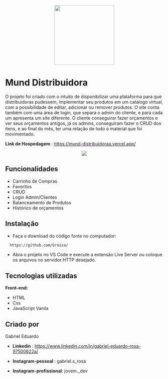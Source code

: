   <div align="center">
    <img src='https://user-images.githubusercontent.com/98929007/162553427-957c353c-b65f-4ca7-8ba9-936d26940e88.png' width='190px' heigth='196px'/ >
  </div>


# Mund Distribuidora
O projeto foi criado com o intuito de disponibilizar uma plataforma para que distribuidoras pudessem, implementar seu produtos
em um catalogo virtual, com a possibilidade de editar, adicionar ou remover produtos. O site conta também com uma área de login, que separa
o admin do cliente, e para cada um apresenta um site diferente. O cliente conseguirar fazer orçamentos e ver seus orçamentos antigos, já
os admins, conseguiram fazer o CRUD dos itens, e ao final do mês, ter uma relação de todo o material que foi movimentado.

**Link de Hospedagem** : https://mund-distribuidoraa.vercel.app/
  <div align='center'> 
    <img src="https://user-images.githubusercontent.com/98929007/162553733-b09e3b7a-78b6-46e6-b6e8-5e04a02323b9.gif" />
  </div>

## Funcionalidades

- Carrinho de Compras
- Favoritos
- CRUD
- Login Admin/Clientes
- Balanceamento de Produtos 
- Histórico de orçamentos

## Instalação

- Faça o download do código fonte no computador:

```bash
  https://github.com/Groisa/
```
- Abra o projeto no VS Code e execute a extensão Live Server ou coloque os arquivos no servidor HTTP desejado.
## Tecnologias utilizadas

**Front-end:** 
- HTML
- Css 
- JavaScript Vanila



## Criado por
Gabriel Eduardo 

- **Linkedin** : https://www.linkedin.com/in/gabriel-eduardo-rosa-97500622a/

- **Instagram-pessoal** : gabriel.s_rosa
- **Instagram-profissional**: jovem._dev
